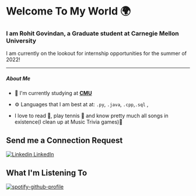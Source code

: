 # Welcome To My World 🌍

### I am Rohit Govindan, a Graduate student at Carnegie Mellon University

I am currently on the lookout for internship opportunities for the summer of 2022!

---
##### About Me

- 🏢 I'm currently studying at **[CMU](https://www.cmu.edu/)**
- ⚙️ Languages that I am best at at: `.py`, `.java`,  `.cpp`,`.sql` ,

- I love to read 📘, play tennis 🎾 and know pretty much all songs in existence(I clean up at Music Trivia games)🎵

## Send me a Connection Request
[![Linkedin](https://i.stack.imgur.com/gVE0j.png) LinkedIn](https://www.linkedin.com/in/rohit-govindan-854425112/)
&nbsp;
## What I'm Listening To
[![spotify-github-profile](https://spotify-github-profile.vercel.app/api/view?uid=22mqtd3a4phx4kwzoyckmqlsa&cover_image=true&theme=default)](https://github.com/kittinan/spotify-github-profile)
